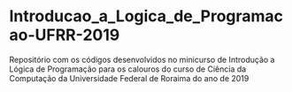 # Introducao_a_Logica_de_Programacao-UFRR-2019
Repositório com os códigos desenvolvidos no minicurso de Introdução a Lógica de Programação para os calouros do curso de Ciência da Computação da Universidade Federal de Roraima do ano de 2019
